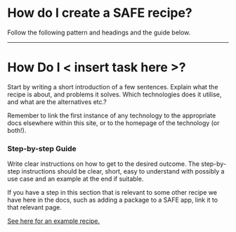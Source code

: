# How do I create a SAFE recipe?
Follow the following pattern and headings and the guide below.

---

# How Do I < insert task here >?
Start by writing a short introduction of a few sentences. Explain what the recipe is about, and problems it solves. Which technologies does it utilise, and what are the alternatives etc.?

Remember to link the first instance of any technology to the appropriate docs elsewhere within this site, or to the homepage of the technology (or both!).

### Step-by-step Guide
Write clear instructions on how to get to the desired outcome. The step-by-step instructions should be clear, short, easy to understand with possibly a use case and an example at the end if suitable.

If you have a step in this section that is relevant to some other recipe we have here in the docs, such as adding a package to a SAFE app, link it to that relevant page. 

[See here for an example recipe.](../bulma)